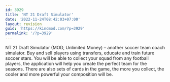 ```yaml
---
id: 3929
title: 'NT 21 Draft Simulator'
date: '2022-11-24T08:42:03+07:00'
layout: revision
guid: 'https://kindmod.com/?p=3929'
permalink: '/?p=3929'
---
```


NT 21 Draft Simulator (MOD, Unlimited Money) – another soccer team coach simulator. Buy and sell players using transfers, educate and train future soccer stars. You will be able to collect your squad from any football players, the application will help you create the perfect team for the seasons. There are also sets of cards in the game, the more you collect, the cooler and more powerful your composition will be.